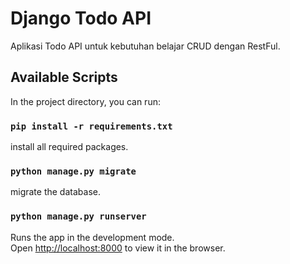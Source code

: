 # Django Todo API
Aplikasi Todo API untuk kebutuhan belajar CRUD dengan RestFul.

## Available Scripts

In the project directory, you can run:

### `pip install -r requirements.txt`
install all required packages.

### `python manage.py migrate`
migrate the database.


### `python manage.py runserver`
Runs the app in the development mode.<br />
Open [http://localhost:8000](http://localhost:8000) to view it in the browser.

